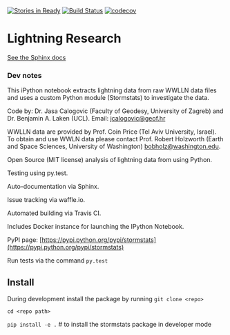 [![Stories in Ready](https://badge.waffle.io/jcalogovic/lightning.svg?label=ready&title=Ready)](http://waffle.io/jcalogovic/lightning)
[![Build Status](https://travis-ci.org/jcalogovic/lightning.svg?branch=master)](https://travis-ci.org/jcalogovic/lightning)
[![codecov](https://codecov.io/gh/jcalogovic/lightning/branch/master/graph/badge.svg)](https://codecov.io/gh/jcalogovic/lightning)

# Lightning Research

[See the Sphinx docs](http://jcalogovic.github.io/lightning)

### Dev notes ###

This iPython notebook extracts lightning data from raw WWLLN data files and uses
a custom Python module (Stormstats) to investigate the data.

Code by: Dr. Jasa Calogovic (Faculty of Geodesy, University of Zagreb) and Dr. Benjamin A. Laken (UCL).
Email: jcalogovic@geof.hr

WWLLN data are provided by Prof. Coin Price (Tel Aviv University, Israel). To obtain and use WWLN data please contact Prof. Robert Holzworth (Earth and Space Sciences, University of Washington) bobholz@washington.edu. 

Open Source (MIT license) analysis of lightning data from <source> using Python.

Testing using py.test.

Auto-documentation via Sphinx.

Issue tracking via waffle.io.

Automated building via Travis CI.

Includes Docker instance for launching the IPython Notebook.

PyPI page: [https://pypi.python.org/pypi/stormstats](https://pypi.python.org/pypi/stormstats)

Run tests via the command `py.test`

## Install ##
During development install the package by running
`git clone <repo>`

`cd <repo path>`

`pip install -e .` # to install the stormstats package in developer mode
